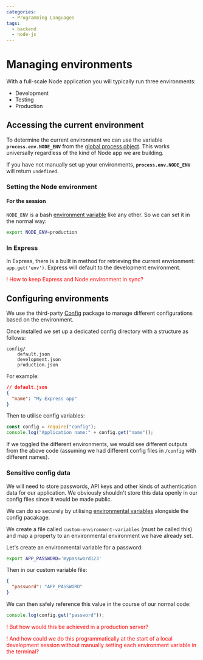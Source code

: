 ```yaml
---
categories:
  - Programming Languages
tags:
  - backend
  - node-js
---
```


# Managing environments

With a full-scale Node application you will typically run three environments:

- Development
- Testing
- Production

## Accessing the current environment

To determine the current environment we can use the variable
**`process.env.NODE_ENV`** from the
[global process object](Process_object.md).
This works universally regardless of the kind of Node app we are building.

If you have not manually set up your environments, **`process.env.NODE_ENV`**
will return `undefined`.

### Setting the Node environment

#### For the session

`NODE_ENV` is a bash
[environment variable](Environmental_and_shell_variables.md)
like any other. So we can set it in the normal way:

```bash
export NODE_ENV=production
```

### In Express

In Express, there is a built in method for retrieving the current envrionment:
`app.get('env')`. Express will default to the development environment.

<p style="color:red">! How to keep Express and Node environment in sync?</p>

## Configuring environments

We use the third-party [Config](node-config)
package to manage different configurations based on the environment.

Once installed we set up a dedicated config directory with a structure as
follows:

```
config/
    default.json
    development.json
    production.json
```

For example:

```json
// default.json
{
  "name": "My Express app"
}
```

Then to utilise config variables:

```js
const config = require("config");
console.log("Application name:" + config.get("name"));
```

If we toggled the different environments, we would see different outputs from
the above code (assuming we had different config files in `/config` with
different names).

### Sensitive config data

We will need to store passwords, API keys and other kinds of authentication data
for our application. We obviously shouldn't store this data openly in our config
files since it would be made public.

We can do so securely by utilising
[environmental variables](Environmental_and_shell_variables.md)
alongside the config pacakage.

We create a file called `custom-environment-variables` (must be called this) and
map a property to an environmental environment we have already set.

Let's create an environmental variable for a password:

```bash
export APP_PASSWORD='mypassword123'
```

Then in our custom variable file:

```json
{
  "password": "APP_PASSWORD"
}
```

We can then safely reference this value in the course of our normal code:

```js
console.log(config.get("password"));
```

<p style="color:red">! But how would this be achieved in a production server?</p>

<p style="color:red">! And how could we do this programmatically at the start of a local development session without manually setting each environment variable in the terminal?</p>
